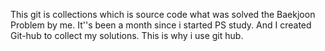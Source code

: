 This git is collections which is source code what was solved the Baekjoon Problem by me. It''s been a month since i started PS study. And I created Git-hub to collect my solutions. This is why i use git hub.

